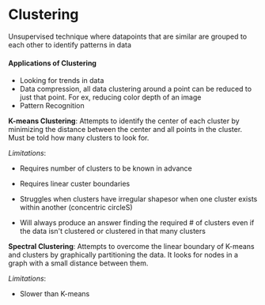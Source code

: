 # Clustering
Unsupervised technique where datapoints that are similar are grouped to each other to identify patterns in data

#### Applications of Clustering
- Looking for trends in data
- Data compression, all data clustering around a point can be reduced to just that point. For ex, reducing color depth of an image
- Pattern Recognition

**K-means Clustering**: Attempts to identify the center of each cluster by minimizing the distance between the center and all points in the cluster. Must be told how many clusters to look for.

_Limitations_: 
- Requires number of clusters to be known in advance
              
- Requires linear custer boundaries
              
- Struggles when clusters have irregular shapesor when one cluster exists within another (concentric circleS)
              
- Will always produce an answer finding the required # of clusters even if the data isn't clustered or clustered in that many clusters
                      

**Spectral Clustering**: Attempts to overcome the linear boundary of K-means and clusters by graphically partitioning the data. It looks for nodes in a graph with a small distance between them.

_Limitations_:
- Slower than K-means
